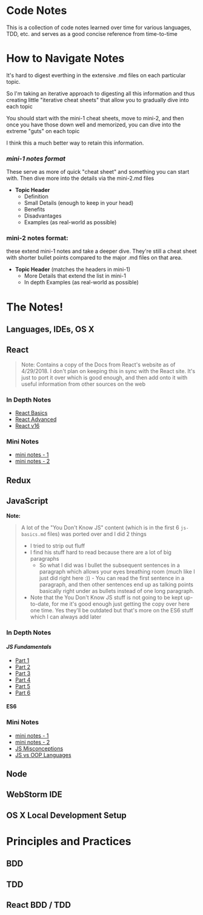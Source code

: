 # Code Notes

This is a collection of code notes learned over time for various languages, TDD, etc. and serves as a good concise reference from time-to-time

# How to Navigate Notes
It's hard to digest everthing in the extensive .md files on each particular topic.

So I'm taking an iterative approach to digesting all this information and thus creating little "iterative cheat sheets" that allow you to gradually dive into each topic

You should start with the mini-1 cheat sheets, move to mini-2, and then once you have those down well and memorized, you can dive into the extreme "guts" on each topic

I think this a much better way to retain this information.

### *mini-1 notes format*
These serve as more of quick "cheat sheet" and something you can start with.  Then dive more into the details via the mini-2.md files

- **Topic Header**
    - Definition
    - Small Details (enough to keep in your head)
    - Benefits
    - Disadvantages
    - Examples (as real-world as possible)

### mini-2 notes format:
these extend mini-1 notes and take a deeper dive.  They're still a cheat sheet with shorter bullet points compared to the major .md files on that area.

- **Topic Header** (matches the headers in mini-1)
    - More Details that extend the list in mini-1
    - In depth Examples (as real-world as possible)

# The Notes!

## Languages, IDEs, OS X

## **React**
 >  Note: Contains a copy of the Docs from React's website as of 4/29/2018.  I don't plan on keeping this in sync with the React site.  It's just to port it over which is good enough, and then add onto it with useful information from other sources on the web

### In Depth Notes
- [React Basics](React/react-basics.md)
- [React Advanced](React/react-advanced.md)
- [React v16](React/react-v16.md)
### Mini Notes
- [mini notes - 1](React/react-notes-mini-1.md)
- [mini notes - 2](React/react-notes-mini-2.md)

## **Redux**
## **JavaScript**
**Note:**
> A lot of the "You Don't Know JS" content (which is in the first 6 `js-basics.md` files) was ported over and I did 2 things
> - I tried to strip out fluff
> - I find his stuff hard to read because there are a lot of big paragraphs
>    - So what I did was I bullet the subsequent sentences in a paragraph which allows your eyes breathing room (much like I just did right here :))
    - You can read the first sentence in a paragraph, and then other sentences end up as talking points basically right under as bullets instead of one long paragraph.
> - Note that the You Don't Know JS stuff is not going to be kept up-to-date, for me it's good enough just getting the copy over here one time.  Yes they'll be outdated but that's more on the ES6 stuff which I can always add later

### In Depth Notes

#### *JS Fundamentals*
- [Part 1](JavaScript/js-basics-notes.md)
- [Part 2](JavaScript/js-basics-notes-2.md)
- [Part 3](JavaScript/js-basics-notes-3.md)
- [Part 4](JavaScript/js-basics-notes-4.md)
- [Part 5](JavaScript/js-basics-notes-5.md)
- [Part 6](JavaScript/js-basics-notes-6.md)

#### **ES6**

### Mini Notes
- [mini notes - 1](JavaScript/js-notes-mini-1.md)
- [mini notes - 2](JavaScript/js-notes-mini-2.md)
- [JS Misconceptions](JavaScript/js-misconceptions.md)
- [JS vs OOP Languages](JavaScript/js-misconceptions.md)

## **Node**
## **WebStorm IDE**
## **OS X Local Development Setup**

# Principles and Practices
## **BDD**
## **TDD**
## **React BDD / TDD**